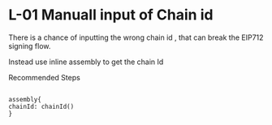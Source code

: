 # L-01  Manuall input of Chain id

There is a chance of inputting the wrong chain id , that can break the EIP712 signing flow.


Instead use inline assembly to get the chain Id

Recommended Steps

```solidity

assembly{
chainId: chainId()
}

```
